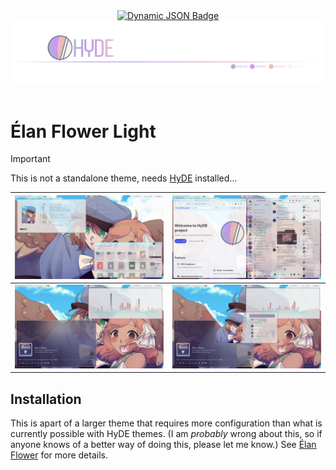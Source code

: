 <div align = center>
    <a href="https://discord.gg/AYbJ9MJez7">
        <img alt="Dynamic JSON Badge" src="https://img.shields.io/badge/dynamic/json?url=https%3A%2F%2Fdiscordapp.com%2Fapi%2Finvites%2FmT5YqjaJFh%3Fwith_counts%3Dtrue&query=%24.approximate_member_count&suffix=%20members&style=for-the-badge&logo=discord&logoSize=auto&label=The%20HyDe%20Project&labelColor=ebbcba&color=c79bf0">  
    </a>
</div>
<div align = center><img src="https://raw.githubusercontent.com/prasanthrangan/hyprdots/main/Source/assets/hyde_banner.png"><br><br></div>

# Élan Flower Light

> [!IMPORTANT]
> This is not a standalone theme, needs [HyDE](https://github.com/HyDE-Project/HyDE) installed...

| ![t1](./screenshots/screenshot1.png) | ![t2](./screenshots/screenshot2.png) |
| ----------------------------------- | ----------------------------------- |
| ![t3](./screenshots/screenshot3.png) | ![t4](./screenshots/screenshot4.png) |

## Installation
This is apart of a larger theme that requires more configuration than what is currently possible with HyDE themes. (I am *probably* wrong about this, so if anyone knows of a better way of doing this, please let me know.) See [Élan Flower](https://github.com/Traynack/Elan-Flower) for more details.
